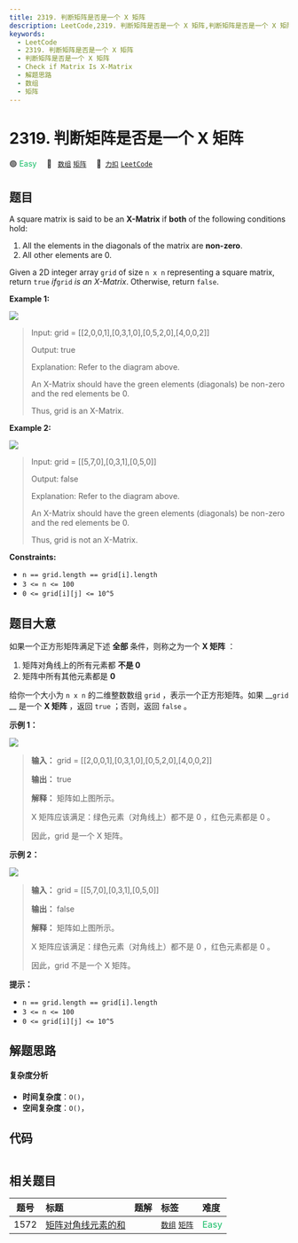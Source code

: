 ```yaml
---
title: 2319. 判断矩阵是否是一个 X 矩阵
description: LeetCode,2319. 判断矩阵是否是一个 X 矩阵,判断矩阵是否是一个 X 矩阵,Check if Matrix Is X-Matrix,解题思路,数组,矩阵
keywords:
  - LeetCode
  - 2319. 判断矩阵是否是一个 X 矩阵
  - 判断矩阵是否是一个 X 矩阵
  - Check if Matrix Is X-Matrix
  - 解题思路
  - 数组
  - 矩阵
---
```


# 2319. 判断矩阵是否是一个 X 矩阵

🟢 <font color=#15bd66>Easy</font>&emsp; 🔖&ensp; [`数组`](/tag/array.md) [`矩阵`](/tag/matrix.md)&emsp; 🔗&ensp;[`力扣`](https://leetcode.cn/problems/check-if-matrix-is-x-matrix) [`LeetCode`](https://leetcode.com/problems/check-if-matrix-is-x-matrix)

## 题目

A square matrix is said to be an **X-Matrix** if **both** of the following
conditions hold:

  1. All the elements in the diagonals of the matrix are **non-zero**.
  2. All other elements are 0.

Given a 2D integer array `grid` of size `n x n` representing a square matrix,
return `true` _if_`grid` _is an X-Matrix_. Otherwise, return `false`.



**Example 1:**

![](https://assets.leetcode.com/uploads/2022/05/03/ex1.jpg)

> Input: grid = [[2,0,0,1],[0,3,1,0],[0,5,2,0],[4,0,0,2]]
> 
> Output: true
> 
> Explanation: Refer to the diagram above. 
> 
> An X-Matrix should have the green elements (diagonals) be non-zero and the red elements be 0.
> 
> Thus, grid is an X-Matrix.

**Example 2:**

![](https://assets.leetcode.com/uploads/2022/05/03/ex2.jpg)

> Input: grid = [[5,7,0],[0,3,1],[0,5,0]]
> 
> Output: false
> 
> Explanation: Refer to the diagram above.
> 
> An X-Matrix should have the green elements (diagonals) be non-zero and the red elements be 0.
> 
> Thus, grid is not an X-Matrix.

**Constraints:**

  * `n == grid.length == grid[i].length`
  * `3 <= n <= 100`
  * `0 <= grid[i][j] <= 10^5`


## 题目大意

如果一个正方形矩阵满足下述 **全部** 条件，则称之为一个 **X 矩阵** ：

  1. 矩阵对角线上的所有元素都 **不是 0**
  2. 矩阵中所有其他元素都是 **0**

给你一个大小为 `n x n` 的二维整数数组 `grid` ，表示一个正方形矩阵。如果 __`grid` __ 是一个 **X 矩阵** ，返回
`true` ；否则，返回 `false` 。



**示例 1：**

![](https://assets.leetcode.com/uploads/2022/05/03/ex1.jpg)

> 
> 
> 
> 
> 
> **输入：** grid = [[2,0,0,1],[0,3,1,0],[0,5,2,0],[4,0,0,2]]
> 
> **输出：** true
> 
> **解释：** 矩阵如上图所示。
> 
> X 矩阵应该满足：绿色元素（对角线上）都不是 0 ，红色元素都是 0 。
> 
> 因此，grid 是一个 X 矩阵。
> 
> 

**示例 2：**

![](https://assets.leetcode.com/uploads/2022/05/03/ex2.jpg)

> 
> 
> 
> 
> 
> **输入：** grid = [[5,7,0],[0,3,1],[0,5,0]]
> 
> **输出：** false
> 
> **解释：** 矩阵如上图所示。
> 
> X 矩阵应该满足：绿色元素（对角线上）都不是 0 ，红色元素都是 0 。
> 
> 因此，grid 不是一个 X 矩阵。
> 
> 



**提示：**

  * `n == grid.length == grid[i].length`
  * `3 <= n <= 100`
  * `0 <= grid[i][j] <= 10^5`


## 解题思路

#### 复杂度分析

- **时间复杂度**：`O()`，
- **空间复杂度**：`O()`，

## 代码

```javascript

```

## 相关题目

<!-- prettier-ignore -->
| 题号 | 标题 | 题解 | 标签 | 难度 |
| :------: | :------ | :------: | :------ | :------ |
| 1572 | [矩阵对角线元素的和](https://leetcode.com/problems/matrix-diagonal-sum) |  |  [`数组`](/tag/array.md) [`矩阵`](/tag/matrix.md) | <font color=#15bd66>Easy</font> |